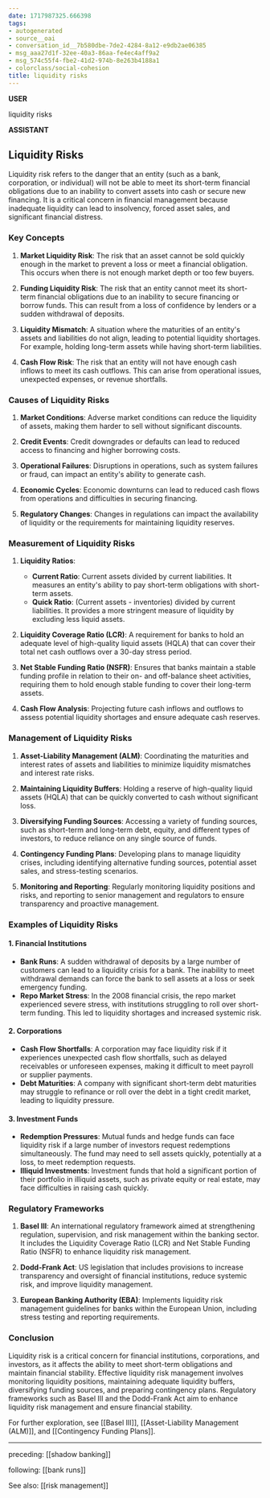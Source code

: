 ```yaml
---
date: 1717987325.666398
tags:
- autogenerated
- source__oai
- conversation_id__7b580dbe-7de2-4284-8a12-e9db2ae06385
- msg_aaa27d1f-32ee-40a3-86aa-fe4ec4aff9a2
- msg_574c55f4-fbe2-41d2-974b-8e263b4188a1
- colorclass/social-cohesion
title: liquidity risks
---
```


**USER**

liquidity risks


**ASSISTANT**

## Liquidity Risks

Liquidity risk refers to the danger that an entity (such as a bank, corporation, or individual) will not be able to meet its short-term financial obligations due to an inability to convert assets into cash or secure new financing. It is a critical concern in financial management because inadequate liquidity can lead to insolvency, forced asset sales, and significant financial distress.

### Key Concepts

1. **Market Liquidity Risk**: The risk that an asset cannot be sold quickly enough in the market to prevent a loss or meet a financial obligation. This occurs when there is not enough market depth or too few buyers.
   
2. **Funding Liquidity Risk**: The risk that an entity cannot meet its short-term financial obligations due to an inability to secure financing or borrow funds. This can result from a loss of confidence by lenders or a sudden withdrawal of deposits.

3. **Liquidity Mismatch**: A situation where the maturities of an entity's assets and liabilities do not align, leading to potential liquidity shortages. For example, holding long-term assets while having short-term liabilities.

4. **Cash Flow Risk**: The risk that an entity will not have enough cash inflows to meet its cash outflows. This can arise from operational issues, unexpected expenses, or revenue shortfalls.

### Causes of Liquidity Risks

1. **Market Conditions**: Adverse market conditions can reduce the liquidity of assets, making them harder to sell without significant discounts.
   
2. **Credit Events**: Credit downgrades or defaults can lead to reduced access to financing and higher borrowing costs.

3. **Operational Failures**: Disruptions in operations, such as system failures or fraud, can impact an entity's ability to generate cash.

4. **Economic Cycles**: Economic downturns can lead to reduced cash flows from operations and difficulties in securing financing.

5. **Regulatory Changes**: Changes in regulations can impact the availability of liquidity or the requirements for maintaining liquidity reserves.

### Measurement of Liquidity Risks

1. **Liquidity Ratios**:
   - **Current Ratio**: Current assets divided by current liabilities. It measures an entity's ability to pay short-term obligations with short-term assets.
   - **Quick Ratio**: (Current assets - inventories) divided by current liabilities. It provides a more stringent measure of liquidity by excluding less liquid assets.

2. **Liquidity Coverage Ratio (LCR)**: A requirement for banks to hold an adequate level of high-quality liquid assets (HQLA) that can cover their total net cash outflows over a 30-day stress period.

3. **Net Stable Funding Ratio (NSFR)**: Ensures that banks maintain a stable funding profile in relation to their on- and off-balance sheet activities, requiring them to hold enough stable funding to cover their long-term assets.

4. **Cash Flow Analysis**: Projecting future cash inflows and outflows to assess potential liquidity shortages and ensure adequate cash reserves.

### Management of Liquidity Risks

1. **Asset-Liability Management (ALM)**: Coordinating the maturities and interest rates of assets and liabilities to minimize liquidity mismatches and interest rate risks.
   
2. **Maintaining Liquidity Buffers**: Holding a reserve of high-quality liquid assets (HQLA) that can be quickly converted to cash without significant loss.

3. **Diversifying Funding Sources**: Accessing a variety of funding sources, such as short-term and long-term debt, equity, and different types of investors, to reduce reliance on any single source of funds.

4. **Contingency Funding Plans**: Developing plans to manage liquidity crises, including identifying alternative funding sources, potential asset sales, and stress-testing scenarios.

5. **Monitoring and Reporting**: Regularly monitoring liquidity positions and risks, and reporting to senior management and regulators to ensure transparency and proactive management.

### Examples of Liquidity Risks

#### 1. **Financial Institutions**

- **Bank Runs**: A sudden withdrawal of deposits by a large number of customers can lead to a liquidity crisis for a bank. The inability to meet withdrawal demands can force the bank to sell assets at a loss or seek emergency funding.
- **Repo Market Stress**: In the 2008 financial crisis, the repo market experienced severe stress, with institutions struggling to roll over short-term funding. This led to liquidity shortages and increased systemic risk.

#### 2. **Corporations**

- **Cash Flow Shortfalls**: A corporation may face liquidity risk if it experiences unexpected cash flow shortfalls, such as delayed receivables or unforeseen expenses, making it difficult to meet payroll or supplier payments.
- **Debt Maturities**: A company with significant short-term debt maturities may struggle to refinance or roll over the debt in a tight credit market, leading to liquidity pressure.

#### 3. **Investment Funds**

- **Redemption Pressures**: Mutual funds and hedge funds can face liquidity risk if a large number of investors request redemptions simultaneously. The fund may need to sell assets quickly, potentially at a loss, to meet redemption requests.
- **Illiquid Investments**: Investment funds that hold a significant portion of their portfolio in illiquid assets, such as private equity or real estate, may face difficulties in raising cash quickly.

### Regulatory Frameworks

1. **Basel III**: An international regulatory framework aimed at strengthening regulation, supervision, and risk management within the banking sector. It includes the Liquidity Coverage Ratio (LCR) and Net Stable Funding Ratio (NSFR) to enhance liquidity risk management.
   
2. **Dodd-Frank Act**: US legislation that includes provisions to increase transparency and oversight of financial institutions, reduce systemic risk, and improve liquidity management.

3. **European Banking Authority (EBA)**: Implements liquidity risk management guidelines for banks within the European Union, including stress testing and reporting requirements.

### Conclusion

Liquidity risk is a critical concern for financial institutions, corporations, and investors, as it affects the ability to meet short-term obligations and maintain financial stability. Effective liquidity risk management involves monitoring liquidity positions, maintaining adequate liquidity buffers, diversifying funding sources, and preparing contingency plans. Regulatory frameworks such as Basel III and the Dodd-Frank Act aim to enhance liquidity risk management and ensure financial stability.

For further exploration, see [[Basel III]], [[Asset-Liability Management (ALM)]], and [[Contingency Funding Plans]].


---

preceding: [[shadow banking]]  


following: [[bank runs]]

See also: [[risk management]]